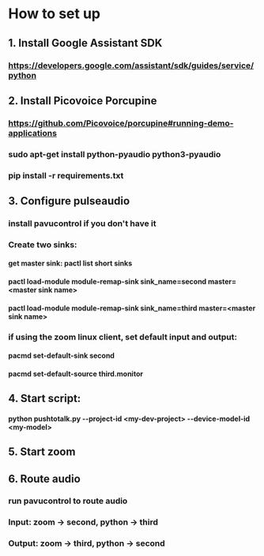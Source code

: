# How to set up
## 1. Install Google Assistant SDK
### https://developers.google.com/assistant/sdk/guides/service/python
## 2. Install Picovoice Porcupine
### https://github.com/Picovoice/porcupine#running-demo-applications
### sudo apt-get install python-pyaudio python3-pyaudio
### pip install -r requirements.txt
## 3. Configure pulseaudio
### install pavucontrol if you don't have it
### Create two sinks:
#### get master sink: pactl list short sinks
#### pactl load-module module-remap-sink sink_name=second master=\<master sink name\>
#### pactl load-module module-remap-sink sink_name=third master=\<master sink name\>
### if using the zoom linux client, set default input and output:
#### pacmd set-default-sink second
#### pacmd set-default-source third.monitor
## 4. Start script:
#### python pushtotalk.py --project-id \<my-dev-project\> --device-model-id \<my-model\>
## 5. Start zoom
## 6. Route audio
### run pavucontrol to route audio
### Input: zoom -> second, python -> third
### Output: zoom -> third, python -> second
